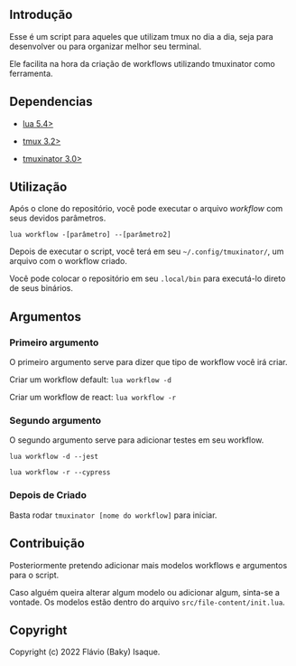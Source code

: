 ## Introdução

Esse é um script para aqueles que utilizam tmux no dia a dia, seja para desenvolver ou para organizar melhor seu terminal.

Ele facilita na hora da criação de workflows utilizando tmuxinator como ferramenta.

## Dependencias

- [lua 5.4>](https://www.lua.org/start.html)

- [tmux 3.2>](https://github.com/tmux/tmux/wiki)

- [tmuxinator 3.0>](https://github.com/tmuxinator/tmuxinator)

## Utilização

Após o clone do repositório, você pode executar o arquivo *workflow* com seus devidos parâmetros.

`lua workflow -[parâmetro] --[parâmetro2]`

Depois de executar o script, você terá em seu `~/.config/tmuxinator/`, um arquivo com o workflow criado.

Você pode colocar o repositório em seu `.local/bin` para executá-lo direto de seus binários.

## Argumentos

### Primeiro argumento

O primeiro argumento serve para dizer que tipo de workflow você irá criar.

Criar um workflow default:
`lua workflow -d`

Criar um workflow de react:
`lua workflow -r`

### Segundo argumento

O segundo argumento serve para adicionar testes em seu workflow.

`lua workflow -d --jest`

`lua workflow -r --cypress`

### Depois de Criado

Basta rodar `tmuxinator [nome do workflow]` para iniciar.

## Contribuição

Posteriormente pretendo adicionar mais modelos workflows e argumentos para o script.

Caso alguém queira alterar algum modelo ou adicionar algum, sinta-se a vontade. Os modelos estão dentro do arquivo `src/file-content/init.lua`.

## Copyright

Copyright (c) 2022 Flávio (Baky) Isaque.
